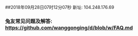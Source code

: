##2018年09月28日07时12分07秒 新址: 104.248.176.69
### 兔友常见问题及解答: https://github.com/wanggonging/d/blob/w/FAQ.md
